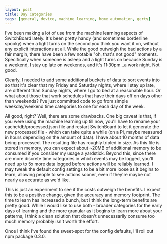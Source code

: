 ```yaml
---
layout: post
title: Day Categories
tags: [general, device, machine learning, home automation, gerty]
---
```


I've been making a lot of use from the machine learning aspects of SwitchBoard lately.  It's been pretty handy (and sometimes borderline spooky) when a light turns on the second you think you want it on, without any explicit interactions at all.  While the good outweigh the bad actions by a fair margin, there have been a few notable "oh, that's not good" moments.  Specifically when someone is asleep and a light turns on because Sunday is a weekend, I stay up late on weekends, and it's 11:30pm...a work night.  Not good.

Clearly, I needed to add some additional buckets of data to sort events into so that it's clear that my Friday and Saturday nights, where I stay up late, are different than Sunday nights, where I go to bed at a reasonable hour.  Or what about those that work schedules that have their days off on days other than weekends?  I've just committed code to go from simple weekday/weekend time categories to one for each day of the week.

All good, right?  Well, there are some drawbacks.  One big caveat is that, if you were using the machine learning up till now, you'll have to rename your cache/db/processed.json file and restart SwitchBoard to let it generate the new processed file - which can take quite a while (on a Pi, maybe measured in hours depending on the amount of data).  I have about 10 months of data being processed.  The resulting file has roughly tripled in size.  As this file is stored in memory, you can expect about ~20MB of additional memory to be consumed if you consider my usage a yardstick.  Beyond this, since there are more discrete time categories in which events may be logged, you'll need up to 5x more data logged before actions will be reliably learned.  I may tweak the default config settings to be a bit more loose as it begins to learn, allowing people to see actions sooner, even if they're maybe not nearly as accurate as we'd like.

This is just an experiment to see if the costs outweigh the benefits.  I expect this to be a positive change, given the accuracy and memory footprint.  The time to learn has increased a bunch, but I think the long-term benefits are pretty good.  While I would like to use both - broader categories for the early days of learning and the more granular as it begins to learn more about your patterns, I think a clean solution that doesn't unnecessarily consume too much memory probably isn't worth the effort.

Once I think I've found the sweet-spot for the config defaults, I'll roll out npm package 0.3.0.
